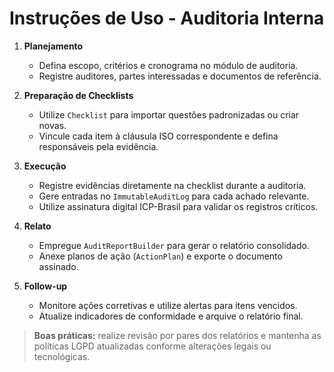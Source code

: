 # Instruções de Uso - Auditoria Interna

1. **Planejamento**
   - Defina escopo, critérios e cronograma no módulo de auditoria.
   - Registre auditores, partes interessadas e documentos de referência.

2. **Preparação de Checklists**
   - Utilize `Checklist` para importar questões padronizadas ou criar novas.
   - Vincule cada item à cláusula ISO correspondente e defina responsáveis pela evidência.

3. **Execução**
   - Registre evidências diretamente na checklist durante a auditoria.
   - Gere entradas no `ImmutableAuditLog` para cada achado relevante.
   - Utilize assinatura digital ICP-Brasil para validar os registros críticos.

4. **Relato**
   - Empregue `AuditReportBuilder` para gerar o relatório consolidado.
   - Anexe planos de ação (`ActionPlan`) e exporte o documento assinado.

5. **Follow-up**
   - Monitore ações corretivas e utilize alertas para itens vencidos.
   - Atualize indicadores de conformidade e arquive o relatório final.

> **Boas práticas:** realize revisão por pares dos relatórios e mantenha as políticas LGPD atualizadas
> conforme alterações legais ou tecnológicas.
